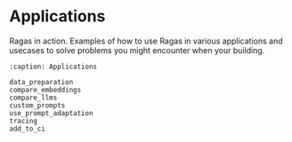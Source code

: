 # Applications

Ragas in action. Examples of how to use Ragas in various applications and
usecases to solve problems you might encounter when your building.

```{toctree}
:caption: Applications

data_preparation
compare_embeddings
compare_llms
custom_prompts
use_prompt_adaptation
tracing
add_to_ci
```

